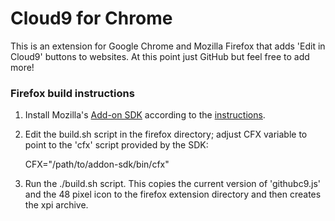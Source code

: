 # Cloud9 for Chrome

This is an extension for Google Chrome and Mozilla Firefox that adds 'Edit in Cloud9' buttons to websites. At this point just GitHub but feel free to add more!

### Firefox build instructions

1. Install Mozilla's [Add-on SDK](https://addons.mozilla.org/en-US/developers/builder) according to the [instructions](https://addons.mozilla.org/en-US/developers/docs/sdk/1.3/dev-guide/addon-development/installation.html).

2. Edit the build.sh script in the firefox directory; adjust CFX variable to point to the 'cfx' script provided by the SDK:

	CFX="/path/to/addon-sdk/bin/cfx"

3. Run the ./build.sh script. This copies the current version of 'githubc9.js' and the 48 pixel icon to the firefox extension directory and then creates the xpi archive.

